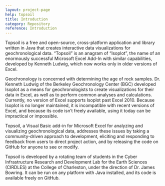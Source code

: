 ```yaml
---
layout: project-page
help: topsoil
title: Introduction
category: Repository
reference: Introduction
---
```



Topsoil is a free and open-source, cross-platform application and library written in Java that creates interactive data visualizations for geochronological data. “Topsoil” is an anagram of “Isoplot”, the name of an enormously successful Microsoft Excel Add-In with similar capabilities, developed by Kenneth Ludwig, which now works only in older versions of Excel. 

Geochronology is concerned with determining the age of rock samples. Dr. Kenneth Ludwig of the Berkeley Geochronology Center (BGC) developed Isoplot as a means for geochronologists to create visualizations for their data in Excel, as well as to perform common analyses and calculations. Currently, no version of Excel supports Isoplot past Excel 2010. Because Isoplot is no longer maintained, it is incompatible with recent versions of Excel, and because its code isn’t freely available, using it today can be impractical or impossible.

Topsoil, a Visual Basic add-in for Microsoft Excel for analyzing and visualizing geochronological data, addresses these issues by taking a community-driven approach to development, eliciting and responding to feedback from users to direct project action, and by releasing the code on GitHub for anyone to see or modify.

Topsoil is developed by a rotating team of students in the Cyber Infrastructure Research and Development Lab for the Earth Sciences (CIRDLES) at the College of Charleston, under the direction of Dr. James Bowring. It can be run on any platform with Java installed, and its code is available freely on GitHub.

